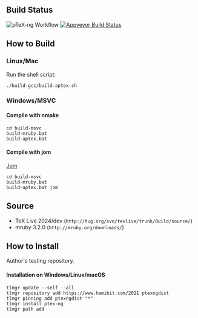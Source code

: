 
## Build Status

![pTeX-ng Workflow](https://github.com/clerkma/ptex-ng/actions/workflows/build-bin.yml/badge.svg)
[![Appveyor Build Status](https://ci.appveyor.com/api/projects/status/github/clerkma/ptex-ng?branch=master&svg=true)](https://ci.appveyor.com/project/clerkma/ptex-ng)

## How to Build
### Linux/Mac

Run the shell script:

    ./build-gcc/build-aptex.sh

### Windows/MSVC

#### Compile with nmake

    cd build-msvc
    build-mruby.bat
    build-aptex.bat

#### Compile with jom

[Jom](https://wiki.qt.io/Jom)

    cd build-msvc
    build-mruby.bat
    build-aptex.bat jom

## Source

* TeX Live 2024/dev (`http://tug.org/svn/texlive/trunk/Build/source/`)
* mruby 3.2.0 (`http://mruby.org/downloads/`)

## How to Install

Author's testing repository.

#### Installation on Windows/Linux/macOS

    tlmgr update --self --all
    tlmgr repository add https://www.hemibit.com/2021 ptexngdist
    tlmgr pinning add ptexngdist "*"
    tlmgr install ptex-ng
    tlmgr path add


